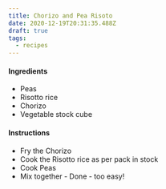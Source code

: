 ```yaml
---
title: Chorizo and Pea Risoto
date: 2020-12-19T20:31:35.488Z
draft: true
tags:
  - recipes
---
```

#### Ingredients
- Peas
- Risotto rice
- Chorizo
- Vegetable stock cube


#### Instructions
- Fry the Chorizo
- Cook the Risotto rice as per pack in stock
- Cook Peas
- Mix together - Done - too easy!